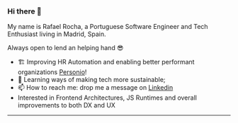 ### Hi there 👋

My name is Rafael Rocha, a Portuguese Software Engineer and Tech Enthusiast living in Madrid, Spain.

Always open to lend an helping hand 😎

- 🏗️ Improving HR Automation and enabling better performant organizations [Personio](https://www.personio.com/hr/hr-software/?ads_adid=132400864262&ads_cmpid=16734950874&ads_creative=590729885227&ads_matchtype=e&ads_network=g&ads_targetid=kwd-308865887453&ttv=2&utm_campaign=S_UK_EN_BRA_CORE&utm_medium=ppc&utm_source=adwords&utm_term=personio&gclid=Cj0KCQjw8amWBhCYARIsADqZJoVoT4NhdI0riKF1PCdg8-ECd9iIHgHbdVzEsV5ixyd5SaMQ1Nr4IS8aAvgXEALw_wcB)!
- 🌱 Learning ways of making tech more sustainable;
- 📫 How to reach me: drop me a message on [Linkedin](https://www.linkedin.com/in/rafael-rocha91/)
- Interested in Frontend Architectures, JS Runtimes and overall improvements to both DX and UX
---
